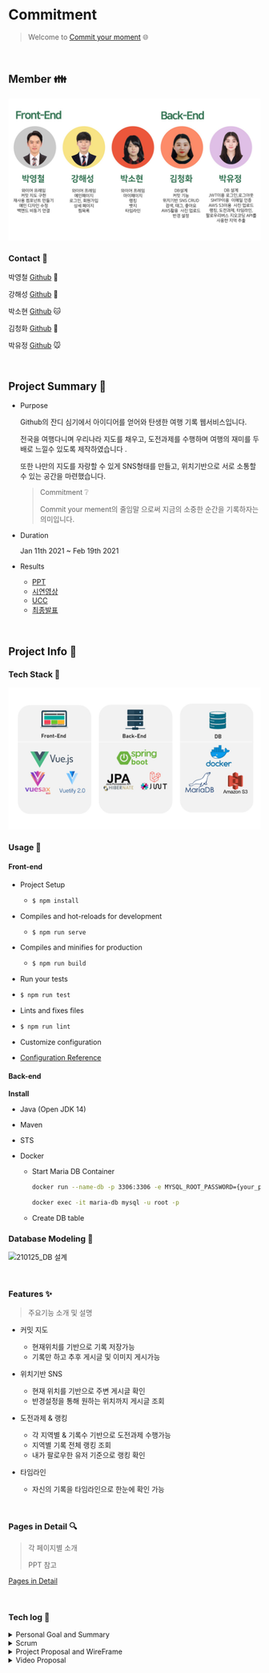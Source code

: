 # Commitment

> Welcome to [Commit your moment](http://i4a308.p.ssafy.io/) :globe_with_meridians:

<br>

## Member :family:

![](Document/Images/team.jpg)

### Contact :green_book:

박영철 [Github](https://github.com/dudcheol) 🐹

강해성 [Github](https://github.com/Haesungkang) 🐶

박소현 [Github](https://github.com/dbdtrapper) 🐱

김청화 [Github](https://github.com/cheonghwakim ) 🐯

박유정 [Github](https://github.com/ParkYooJeong/ParkYooJeong) 🐭

<br>

## Project Summary 🧭

- Purpose

  Github의 잔디 심기에서 아이디어를 얻어와 탄생한 여행 기록 웹서비스입니다.

  전국을 여행다니며 우리나라 지도를 채우고, 도전과제를 수행하며 여행의 재미를 두배로 느낄수 있도록 제작하였습니다 .

  또한 나만의 지도를 자랑할 수 있게 SNS형태를 만들고, 위치기반으로 서로 소통할 수 있는 공간을 마련했습니다. 

  > Commitment ❔
  >
  >  Commit your mement의 줄임말 으로써 지금의 소중한 순간을 기록하자는 의미입니다. 

- Duration

  Jan 11th 2021 ~ Feb 19th 2021

- Results

  - [PPT]()
  - [시연영상]()
  - [UCC]()
  - [최종발표]()

<br>

## Project Info :pushpin:

### Tech Stack 🧩

![](Document/Images/techstack.jpg)

### Usage 🎈

#### Front-end

- Project Setup

  - ```bash
    $ npm install 
    ```
  
- Compiles and hot-reloads for development

  - ```bash
    $ npm run serve
    ```
  
- Compiles and minifies for production

  - ```bash
    $ npm run build
    ```
    
  
-  Run your tests

  - ```bash
    $ npm run test
    ```

-  Lints and fixes files

  - ```bash
    $ npm run lint
    ```

-  Customize configuration

  - [Configuration Reference](https://cli.vuejs.org/config/)

#### Back-end

**Install**

- Java (Open JDK 14)

- Maven

- STS 

- Docker

  - Start Maria DB Container

    ```bash
    docker run --name-db -p 3306:3306 -e MYSQL_ROOT_PASSWORD={your_password} -d mariddb
    ```

    ```bash
    docker exec -it maria-db mysql -u root -p
    ```

  - Create DB table

### Database Modeling :link:

   ![210125_DB 설계](/uploads/a2710092abf421045fc2d252bf8208bd/210125_DB.png)

<br>

### Features :sparkles:

> 주요기능 소개 및 설명

- 커밋 지도

  - 현재위치를 기반으로 기록 저장가능
  - 기록만 하고 추후 게시글 및 이미지 게시가능

- 위치기반 SNS

  - 현재 위치를 기반으로 주변 게시글 확인 
  - 반경설정을 통해 원하는 위치까지 게시글 조회 

- 도전과제 & 랭킹

  - 각 지역별 & 기록수 기반으로 도전과제 수행가능 
  - 지역별 기록 전체 랭킹 조회
  - 내가 팔로우한 유저 기준으로 랭킹 확인 

- 타임라인

  - 자신의 기록을 타임라인으로 한눈에 확인 가능

    

<br>

### Pages in Detail :mag:

> 각 페이지별 소개
>
> PPT 참고

[Pages in Detail ](Document/Page_Details/Page_Details.md)

<br>

### Tech log :bookmark:

<details>
<summary>Personal Goal and Summary</summary>
    <ul>
        <a href="Document/Tech_Log/Personal_Goal/Personal_Goal.md"><li>개인목표정리</li></a>
        <a href="Document/Tech_Log/Personal_Goal/Develop_Summary_YoungChul.md"><li>박영철 개발일지</li></a>
        <a href="Document/Tech_Log/Personal_Goal/Develop_Summary_HaeSung.md"><li>강해성 개발일지</li></a>
        <a href="Document/Tech_Log/Personal_Goal/Develop_Summary_SoHyun.md"><li>박소현 개발일지</li></a>
        <a href="Document/Tech_Log/Personal_Goal/Develop_Summary_ChungHwa.md"><li>김청화 개발일지</li></a>
        <a href="Document/Tech_Log/Personal_Goal/Develop_Summary_YooJeong.md"><li>박유정 개발일지</li></a>
    </ul>
</details>
<details>
<summary>Scrum</summary>
    <ul>
        <a href="Document/Tech_Log/Scrum/1월4주차_회의록.md"><li>1월 4주차</li></a>
        <a href="Document/Tech_Log/Scrum/1월5주차_회의록.md"><li>1월 5주차</li></a>
    <a href="Document/Tech_Log/Scrum/2월1주차_회의록.md"><li>2월 1주차</li></a>
        <a href="Document/Tech_Log/Scrum/2월2주차_회의록.md"><li>2월 2주차</li></a>
        <a href="Document/Tech_Log/Scrum/2월3주차_회의록.md"><li>2월 3주차</li></a>
    </ul>
</details>
<details>
<summary>Project Proposal and WireFrame</summary>
    <ul>
        <a href="Document/Tech_Log/Project_Proposal/Project_Proposal.md"><li>프로젝트 기획안</li></a>
    <a href="https://www.figma.com/file/D5d31VoT1Q3PfwKHgMWRkX/SSAFY-project-1"><li>와이어프레임</li></a>
    </ul>
</details>
<details>
<summary>Video Proposal</summary>
    <ul>
        <a href="Document/Tech_Log/Video/Video_Proposal.md"><li>영상기획안</li></a>
    </ul>
</details>



